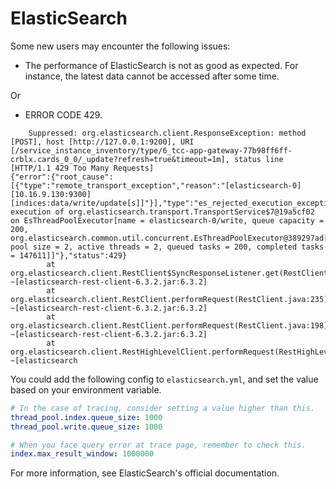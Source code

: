 # ElasticSearch 
Some new users may encounter the following issues:
* The performance of ElasticSearch is not as good as expected. For instance, the latest data cannot be accessed after some time.

Or 
* ERROR CODE 429.
```
    Suppressed: org.elasticsearch.client.ResponseException: method [POST], host [http://127.0.0.1:9200], URI [/service_instance_inventory/type/6_tcc-app-gateway-77b98ff6ff-crblx.cards_0_0/_update?refresh=true&timeout=1m], status line [HTTP/1.1 429 Too Many Requests]
{"error":{"root_cause":[{"type":"remote_transport_exception","reason":"[elasticsearch-0][10.16.9.130:9300][indices:data/write/update[s]]"}],"type":"es_rejected_execution_exception","reason":"rejected execution of org.elasticsearch.transport.TransportService$7@19a5cf02 on EsThreadPoolExecutor[name = elasticsearch-0/write, queue capacity = 200, org.elasticsearch.common.util.concurrent.EsThreadPoolExecutor@389297ad[Running, pool size = 2, active threads = 2, queued tasks = 200, completed tasks = 147611]]"},"status":429}
        at org.elasticsearch.client.RestClient$SyncResponseListener.get(RestClient.java:705) ~[elasticsearch-rest-client-6.3.2.jar:6.3.2]
        at org.elasticsearch.client.RestClient.performRequest(RestClient.java:235) ~[elasticsearch-rest-client-6.3.2.jar:6.3.2]
        at org.elasticsearch.client.RestClient.performRequest(RestClient.java:198) ~[elasticsearch-rest-client-6.3.2.jar:6.3.2]
        at org.elasticsearch.client.RestHighLevelClient.performRequest(RestHighLevelClient.java:522) ~[elasticsearch
```

You could add the following config to `elasticsearch.yml`, and set the value based on your environment variable.
```yml
# In the case of tracing, consider setting a value higher than this.
thread_pool.index.queue_size: 1000
thread_pool.write.queue_size: 1000

# When you face query error at trace page, remember to check this.
index.max_result_window: 1000000
```

For more information, see ElasticSearch's official documentation.
